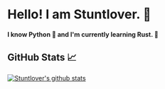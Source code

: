 # Hello! I am Stuntlover. 👋
#### I know Python 🐍 and I'm currently learning Rust. 🦀

## GitHub Stats 📈
[![Stuntlover's github stats](https://github-readme-stats.vercel.app/api?username=Stuntlover-TM)](https://github.com/Stuntlover-TM/github-readme-stats)
